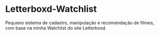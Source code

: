 # Letterboxd-Watchlist
Pequeno sistema de cadastro, manipulação e recomendação de filmes, com base na minha Watchlist do site Letterboxd.
